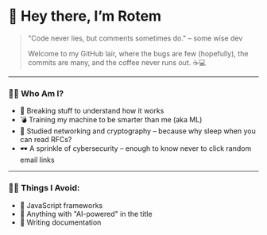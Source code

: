 # 👋 Hey there, I’m Rotem

> "Code never lies, but comments sometimes do." – some wise dev  
>
> Welcome to my GitHub lair, where the bugs are few (hopefully), the commits are many, and the coffee never runs out. ☕💻

---

### 👨‍💻 Who Am I?

- 🧠 Breaking stuff to understand how it works  
- 💣 Training my machine to be smarter than me (aka ML)  
- 🔐 Studied networking and cryptography – because why sleep when you can read RFCs?  
- 🕶️ A sprinkle of cybersecurity – enough to know never to click random email links  

---

### 🙅‍♂️ Things I Avoid:

- 🚫 JavaScript frameworks  
- 🤖 Anything with "AI-powered" in the title  
- 📝 Writing documentation  
